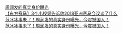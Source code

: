   
[周润发的真实身份曝光](http://www.dianyue.me/archives/608/36d4enpf48l3qfq5/)  
[【东方赛马】3个小视频告诉你2018亚洲赛马会议谈了什么](http://www.dianyue.me/archives/050/edaujzrfb0j66agv/)  
[范冰冰事未了！周润发的真实身份曝光，今震撼国人！](http://www.dianyue.me/archives/055/x2odnwru4b5wir07/)  
[范冰冰事未了！周润发的真实身份曝光，今震撼国人！](http://www.dianyue.me/archives/185/rhefw60muhmtqcy9/)